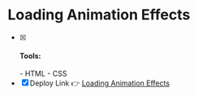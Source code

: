 # Loading Animation Effects
  - [x] <h4><b>Tools:</b></h4>
    - HTML
    - CSS
  - [x] Deploy Link 👉 [Loading Animation Effects](https://bekcodingaddict.github.io/CSS-Animations/LoadingAnimationEffects/)
